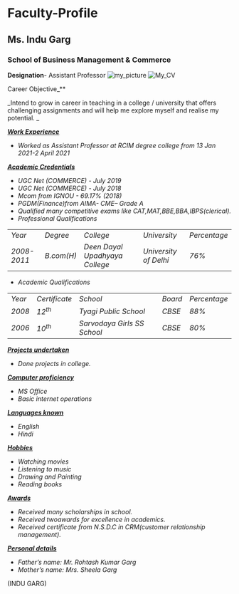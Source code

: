 # Faculty-Profile
## Ms. Indu Garg
### School of Business Management & Commerce
**Designation**- Assistant Professor
![my_picture]()
![My_CV]()

Career Objective</span>_**

_Intend to grow in career in teaching in a college / university  that  offers challenging assignments and will help me explore myself and realise my potential. _

**_<span style="text-decoration:underline;">Work Experience </span>_**



* _Worked as Assistant Professor at RCIM degree college from 13 Jan 2021-2 April 2021_

**_<span style="text-decoration:underline;">  Academic Credentials</span>_**



* _UGC Net  (COMMERCE)  -  July 2019_
* _UGC Net  (COMMERCE)  -  July 2018_
* _Mcom  from  IGNOU  -   69.17% (2018)_
* _PGDM(Finance)from AIMA- CME– Grade A_
* _Qualified many competitive exams like CAT,MAT,BBE,BBA,IBPS(clerical)._
* _Professional Qualifications_

<table>
  <tr>
   <td>
<em>Year</em>
   </td>
   <td><em>Degree</em>
   </td>
   <td><em>College</em>
   </td>
   <td><em>University</em>
   </td>
   <td><em>Percentage</em>
   </td>
  </tr>
  <tr>
   <td><em>2008-2011</em>
   </td>
   <td><em>B.com(H)</em>
   </td>
   <td><em>Deen Dayal Upadhyaya College</em>
   </td>
   <td><em>University of  Delhi</em>
   </td>
   <td><em>76%</em>
   </td>
  </tr>
</table>




* _Academic Qualifications_

<table>
  <tr>
   <td>
<em>Year</em>
   </td>
   <td><em>Certificate</em>
   </td>
   <td><em>School</em>
   </td>
   <td><em>Board</em>
   </td>
   <td><em>Percentage</em>
   </td>
  </tr>
  <tr>
   <td><em>2008</em>
   </td>
   <td><em>12<sup>th</sup></em>
   </td>
   <td><em>Tyagi Public School</em>
   </td>
   <td><em>CBSE</em>
   </td>
   <td><em>88%</em>
   </td>
  </tr>
  <tr>
   <td><em>2006</em>
   </td>
   <td><em>10<sup>th</sup></em>
   </td>
   <td><em>Sarvodaya Girls SS School</em>
   </td>
   <td><em>CBSE</em>
   </td>
   <td><em>80%</em>
   </td>
  </tr>
</table>


**_<span style="text-decoration:underline;">Projects undertaken</span>_**



* _Done  projects in college._

**_<span style="text-decoration:underline;">Computer proficiency</span>_**



* _MS Office_
* _Basic internet operations_

**_<span style="text-decoration:underline;">Languages known</span>_**



* _English_
* _Hindi_

**_<span style="text-decoration:underline;">Hobbies</span>_**



* _Watching movies_
* _Listening to music_
* _Drawing and Painting_
* _Reading books_

**_<span style="text-decoration:underline;">Awards</span>_**



* _Received many scholarships in school._
* _Received twoawards for excellence in academics._
* _Received certificate from N.S.D.C in CRM(customer relationship management)._

**_<span style="text-decoration:underline;">Personal details</span>_**



* _Father’s name: Mr. Rohtash Kumar Garg_
* _Mother’s name: Mrs. Sheela Garg_

(INDU GARG)
